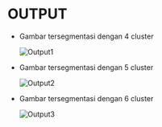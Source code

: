 # OUTPUT

- Gambar tersegmentasi dengan 4 cluster
  
  ![Output1](https://github.com/AkuuAlyaaa/uas-citra/assets/115520278/b5323a9e-5038-41d5-a1fc-73fdf34ac28a)

- Gambar tersegmentasi dengan 5 cluster

  ![Output2](https://github.com/AkuuAlyaaa/uas-citra/assets/115520278/29b7ba49-2a11-41ee-b85f-ad5818c2333a)

- Gambar tersegmentasi dengan 6 cluster

  ![Output3](https://github.com/AkuuAlyaaa/uas-citra/assets/115520278/e02e0fad-fa9a-4602-94ca-4d0a3f175b96)



